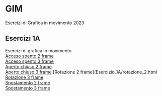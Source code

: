 # GIM
Esercizi di Grafica in movimento 2023

## Esercizi 1A
Esercizi di grafica in movimento  
[Acceso spento 2 frame](Esercizio_1A/acceso_spento_2.html)    
[Acceso spento 3 frame](Esercizio_1A/acceso_spento_3.html)    
[Aperto chiuso 2 frame](Esercizio_1A/aperto_chiuso_2.html)  
[Aperto chiuso 3 frame](Esercizio_1A/aperto_chiuso_3.html) 
[Rotazione 2 frame](Esercizio_1A/rotazione_2.html  
[Rotazione 3 frame](Esercizio_1A/rotazione_3.html)  
[Spostamento 2 frame](Esercizio_1A/spostamento_2.html)  
[Spostamento 3 frame](Esercizio_1A/spostamento_3.html)  
